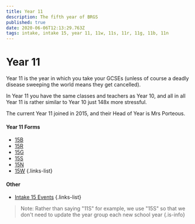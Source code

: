 ```yaml
---
title: Year 11
description: The fifth year of BRGS
published: true
date: 2020-06-06T12:13:29.763Z
tags: intake, intake 15, year 11, 11w, 11s, 11r, 11g, 11b, 11n
---
```


# Year 11
Year 11 is the year in which you take your GCSEs (unless of course a deadly disease sweeping the world means they get cancelled).

In Year 11 you have the same classes and teachers as Year 10, and all in all Year 11 is rather similar to Year 10 just 148x more stressful.

The current Year 11 joined in 2015, and their Head of Year is Mrs Porteous.

#### Year 11 Forms
- [15B](/students/intake-15/15b)
- [15R](/students/intake-15/15r)
- [15G](/students/intake-15/15g)
- [15S](/students/intake-15/15s)
- [15N](/students/intake-15/15n)
- [15W](/students/intake-15/15w)
{.links-list}
#### Other
- [Intake 15 Events](/students/year-11/intake-15-events)
{.links-list}
> Note:  Rather than saying "11S" for example, we use "15S" so that we don't need to update the year group each new school year
{.is-info}